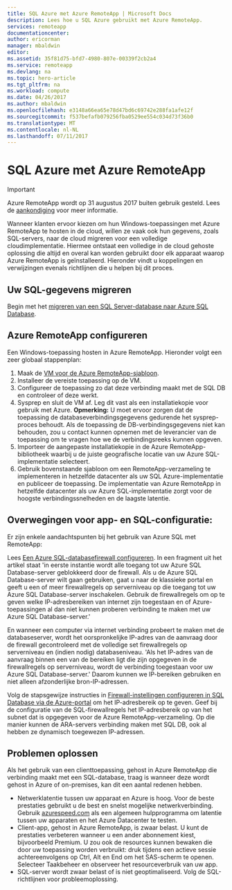 ```yaml
---
title: SQL Azure met Azure RemoteApp | Microsoft Docs
description: Lees hoe u SQL Azure gebruikt met Azure RemoteApp.
services: remoteapp
documentationcenter: 
author: ericorman
manager: mbaldwin
editor: 
ms.assetid: 35f81d75-bfd7-4980-807e-00339f2cb2a4
ms.service: remoteapp
ms.devlang: na
ms.topic: hero-article
ms.tgt_pltfrm: na
ms.workload: compute
ms.date: 04/26/2017
ms.author: mbaldwin
ms.openlocfilehash: e3148a66ea65e78d47bd6c69742e288fa1afe12f
ms.sourcegitcommit: f537befafb079256fba0529ee554c034d73f36b0
ms.translationtype: MT
ms.contentlocale: nl-NL
ms.lasthandoff: 07/11/2017
---
```

# <a name="sql-azure-with-azure-remoteapp"></a>SQL Azure met Azure RemoteApp
> [!IMPORTANT]
> Azure RemoteApp wordt op 31 augustus 2017 buiten gebruik gesteld. Lees de [aankondiging](https://go.microsoft.com/fwlink/?linkid=821148) voor meer informatie.
> 
> 

Wanneer klanten ervoor kiezen om hun Windows-toepassingen met Azure RemoteApp te hosten in de cloud, willen ze vaak ook hun gegevens, zoals SQL-servers, naar de cloud migreren voor een volledige cloudimplementatie. Hiermee ontstaat een volledige in de cloud gehoste oplossing die altijd en overal kan worden gebruikt door elk apparaat waarop Azure RemoteApp is geïnstalleerd. Hieronder vindt u koppelingen en verwijzingen evenals richtlijnen die u helpen bij dit proces.  

## <a name="migrate-your-sql-data"></a>Uw SQL-gegevens migreren
Begin met het [migreren van een SQL Server-database naar Azure SQL Database](../sql-database/sql-database-cloud-migrate.md). 

## <a name="configure-azure-remoteapp"></a>Azure RemoteApp configureren
Een Windows-toepassing hosten in Azure RemoteApp. Hieronder volgt een zeer globaal stappenplan:

1. Maak de [VM voor de Azure RemoteApp-sjabloon](remoteapp-imageoptions.md). 
2. Installeer de vereiste toepassing op de VM.
3. Configureer de toepassing zo dat deze verbinding maakt met de SQL DB en controleer of deze werkt.
4. Sysprep en sluit de VM af. Leg dit vast als een installatiekopie voor gebruik met Azure. **Opmerking:** U moet ervoor zorgen dat de toepassing de databaseverbindingsgegevens gedurende het sysprep-proces behoudt. Als de toepassing de DB-verbindingsgegevens niet kan behouden, zou u contact kunnen opnemen met de leverancier van de toepassing om te vragen hoe we de verbindingsreeks kunnen opgeven.
5. Importeer de aangepaste installatiekopie in de Azure RemoteApp-bibliotheek waarbij u de juiste geografische locatie van uw Azure SQL-implementatie selecteert. 
6. Gebruik bovenstaande sjabloon om een RemoteApp-verzameling te implementeren in hetzelfde datacenter als uw SQL Azure-implementatie en publiceer de toepassing. De implementatie van Azure RemoteApp in hetzelfde datacenter als uw Azure SQL-implementatie zorgt voor de hoogste verbindingssnelheden en de laagste latentie. 

## <a name="app-and-sql-configuration-considerations"></a>Overwegingen voor app- en SQL-configuratie:
Er zijn enkele aandachtspunten bij het gebruik van Azure SQL met RemoteApp:

Lees [Een Azure SQL-databasefirewall configureren](../sql-database/sql-database-firewall-configure.md). In een fragment uit het artikel staat 'in eerste instantie wordt alle toegang tot uw Azure SQL Database-server geblokkeerd door de firewall. Als u de Azure SQL Database-server wilt gaan gebruiken, gaat u naar de klassieke portal en geeft u een of meer firewallregels op serverniveau op die toegang tot uw Azure SQL Database-server inschakelen. Gebruik de firewallregels om op te geven welke IP-adresbereiken van internet zijn toegestaan en of Azure-toepassingen al dan niet kunnen proberen verbinding te maken met uw Azure SQL Database-server.'

En wanneer een computer via internet verbinding probeert te maken met de databaseserver, wordt het oorspronkelijke IP-adres van de aanvraag door de firewall gecontroleerd met de volledige set firewallregels op serverniveau en (indien nodig) databaseniveau. 'Als het IP-adres van de aanvraag binnen een van de bereiken ligt die zijn opgegeven in de firewallregels op serverniveau, wordt de verbinding toegestaan voor uw Azure SQL Database-server.' Daarom kunnen we IP-bereiken gebruiken en niet alleen afzonderlijke bron-IP-adressen.

Volg de stapsgewijze instructies in [Firewall-instellingen configureren in SQL Database via de Azure-portal](../sql-database/sql-database-configure-firewall-settings.md) om het IP-adresbereik op te geven. Geef bij de configuratie van de SQL-firewallregels het IP-adresbereik op van het subnet dat is opgegeven voor de Azure RemoteApp-verzameling. Op die manier kunnen de ARA-servers verbinding maken met SQL DB, ook al hebben ze dynamisch toegewezen IP-adressen.

## <a name="troubleshooting"></a>Problemen oplossen
Als het gebruik van een clienttoepassing, gehost in Azure RemoteApp die verbinding maakt met een SQL-database, traag is wanneer deze wordt gehost in Azure of on-premises, kan dit een aantal redenen hebben.  

* Netwerklatentie tussen uw apparaat en Azure is hoog. Voor de beste prestaties gebruikt u de best en snelst mogelijke netwerkverbinding. Gebruik [azurespeed.com](http://azurespeed.com/) als een algemeen hulpprogramma om latentie tussen uw apparaten en het Azure Datacenter te testen.  
* Client-app, gehost in Azure RemoteApp, is zwaar belast. U kunt de prestaties verbeteren wanneer u een ander abonnement kiest, bijvoorbeeld Premium. U zou ook de resources kunnen bewaken die door uw toepassing worden verbruikt: druk tijdens een actieve sessie achtereenvolgens op Ctrl, Alt en End om het SAS-scherm te openen. Selecteer Taakbeheer en observeer het resourceverbruik van uw app.
* SQL-server wordt zwaar belast of is niet geoptimaliseerd. Volg de SQL-richtlijnen voor probleemoplossing. 

